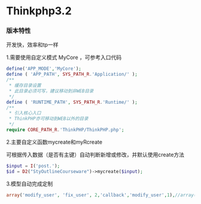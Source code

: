 # Thinkphp3.2

### 版本特性

开发快，效率和tp一样

1.需要使用自定义模式 MyCore ，可参考入口代码

```php
define('APP_MODE','MyCore');
define ( 'APP_PATH', SYS_PATH_R.'Application/' );
/**
 * 缓存目录设置
 * 此目录必须可写，建议移动到非WEB目录
 */
define ( 'RUNTIME_PATH', SYS_PATH_R.'Runtime/' );
/**
 * 引入核心入口
 * ThinkPHP亦可移动到WEB以外的目录
 */
require CORE_PATH_R.'ThinkPHP/ThinkPHP.php';
```

2.主要自定义函数mycreate和myRcreate

可根据传入数据（是否有主键）自动判断新增或修改，并默认使用create方法

```php
$input = I('post.');
$id = D2("StyOutlineCourseware")->mycreate($input);
```

3.模型自动完成定制

```php
array('modify_user', 'fix_user', 2,'callback','modify_user',1),//array('field','填充内容','填充条件','附加规则',[额外参数],[表单数据标记])
```
